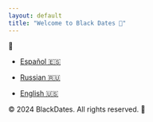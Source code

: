 ```yaml
---
layout: default
title: "Welcome to Black Dates 🖤"
---
```


👅

- [Español 🇪🇸](es.md)
  
- [Russian 🇷🇺](ru.md)
  
- [English 🇺🇸](en.md)


  

© 2024 BlackDates. All rights reserved. 🖤

